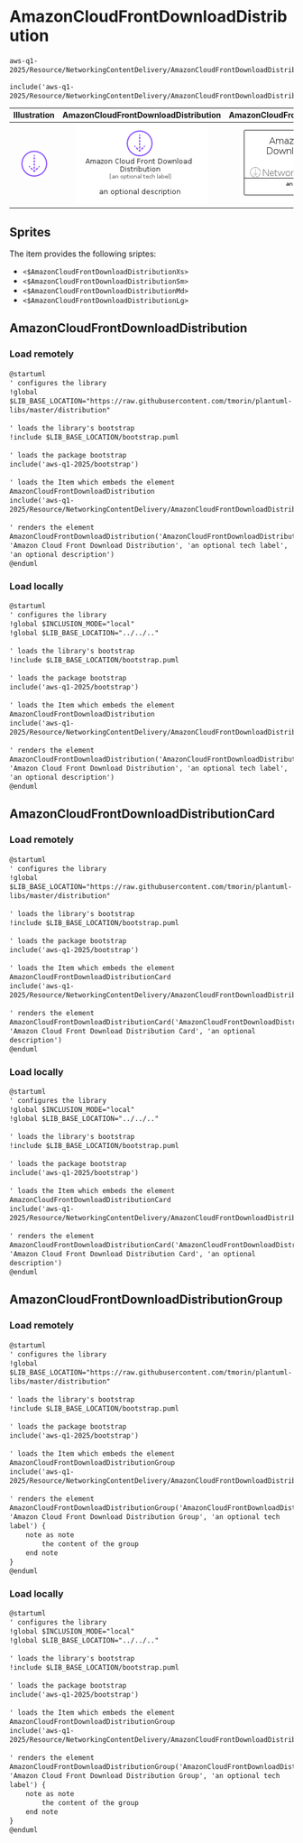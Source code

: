# AmazonCloudFrontDownloadDistribution


```text
aws-q1-2025/Resource/NetworkingContentDelivery/AmazonCloudFrontDownloadDistribution
```

```text
include('aws-q1-2025/Resource/NetworkingContentDelivery/AmazonCloudFrontDownloadDistribution')
```



| Illustration | AmazonCloudFrontDownloadDistribution | AmazonCloudFrontDownloadDistributionCard | AmazonCloudFrontDownloadDistributionGroup |
| :---: | :---: | :---: | :---: |
| ![illustration for Illustration](../../../aws-q1-2025/Resource/NetworkingContentDelivery/AmazonCloudFrontDownloadDistribution.png) | ![illustration for AmazonCloudFrontDownloadDistribution](../../../aws-q1-2025/Resource/NetworkingContentDelivery/AmazonCloudFrontDownloadDistribution.Local.png) | ![illustration for AmazonCloudFrontDownloadDistributionCard](../../../aws-q1-2025/Resource/NetworkingContentDelivery/AmazonCloudFrontDownloadDistributionCard.Local.png) | ![illustration for AmazonCloudFrontDownloadDistributionGroup](../../../aws-q1-2025/Resource/NetworkingContentDelivery/AmazonCloudFrontDownloadDistributionGroup.Local.png) |



## Sprites
The item provides the following sriptes:

- `<$AmazonCloudFrontDownloadDistributionXs>`
- `<$AmazonCloudFrontDownloadDistributionSm>`
- `<$AmazonCloudFrontDownloadDistributionMd>`
- `<$AmazonCloudFrontDownloadDistributionLg>`





## AmazonCloudFrontDownloadDistribution

### Load remotely
```plantuml
@startuml
' configures the library
!global $LIB_BASE_LOCATION="https://raw.githubusercontent.com/tmorin/plantuml-libs/master/distribution"

' loads the library's bootstrap
!include $LIB_BASE_LOCATION/bootstrap.puml

' loads the package bootstrap
include('aws-q1-2025/bootstrap')

' loads the Item which embeds the element AmazonCloudFrontDownloadDistribution
include('aws-q1-2025/Resource/NetworkingContentDelivery/AmazonCloudFrontDownloadDistribution')

' renders the element
AmazonCloudFrontDownloadDistribution('AmazonCloudFrontDownloadDistribution', 'Amazon Cloud Front Download Distribution', 'an optional tech label', 'an optional description')
@enduml
```

### Load locally
```plantuml
@startuml
' configures the library
!global $INCLUSION_MODE="local"
!global $LIB_BASE_LOCATION="../../.."

' loads the library's bootstrap
!include $LIB_BASE_LOCATION/bootstrap.puml

' loads the package bootstrap
include('aws-q1-2025/bootstrap')

' loads the Item which embeds the element AmazonCloudFrontDownloadDistribution
include('aws-q1-2025/Resource/NetworkingContentDelivery/AmazonCloudFrontDownloadDistribution')

' renders the element
AmazonCloudFrontDownloadDistribution('AmazonCloudFrontDownloadDistribution', 'Amazon Cloud Front Download Distribution', 'an optional tech label', 'an optional description')
@enduml
```

## AmazonCloudFrontDownloadDistributionCard

### Load remotely
```plantuml
@startuml
' configures the library
!global $LIB_BASE_LOCATION="https://raw.githubusercontent.com/tmorin/plantuml-libs/master/distribution"

' loads the library's bootstrap
!include $LIB_BASE_LOCATION/bootstrap.puml

' loads the package bootstrap
include('aws-q1-2025/bootstrap')

' loads the Item which embeds the element AmazonCloudFrontDownloadDistributionCard
include('aws-q1-2025/Resource/NetworkingContentDelivery/AmazonCloudFrontDownloadDistribution')

' renders the element
AmazonCloudFrontDownloadDistributionCard('AmazonCloudFrontDownloadDistributionCard', 'Amazon Cloud Front Download Distribution Card', 'an optional description')
@enduml
```

### Load locally
```plantuml
@startuml
' configures the library
!global $INCLUSION_MODE="local"
!global $LIB_BASE_LOCATION="../../.."

' loads the library's bootstrap
!include $LIB_BASE_LOCATION/bootstrap.puml

' loads the package bootstrap
include('aws-q1-2025/bootstrap')

' loads the Item which embeds the element AmazonCloudFrontDownloadDistributionCard
include('aws-q1-2025/Resource/NetworkingContentDelivery/AmazonCloudFrontDownloadDistribution')

' renders the element
AmazonCloudFrontDownloadDistributionCard('AmazonCloudFrontDownloadDistributionCard', 'Amazon Cloud Front Download Distribution Card', 'an optional description')
@enduml
```

## AmazonCloudFrontDownloadDistributionGroup

### Load remotely
```plantuml
@startuml
' configures the library
!global $LIB_BASE_LOCATION="https://raw.githubusercontent.com/tmorin/plantuml-libs/master/distribution"

' loads the library's bootstrap
!include $LIB_BASE_LOCATION/bootstrap.puml

' loads the package bootstrap
include('aws-q1-2025/bootstrap')

' loads the Item which embeds the element AmazonCloudFrontDownloadDistributionGroup
include('aws-q1-2025/Resource/NetworkingContentDelivery/AmazonCloudFrontDownloadDistribution')

' renders the element
AmazonCloudFrontDownloadDistributionGroup('AmazonCloudFrontDownloadDistributionGroup', 'Amazon Cloud Front Download Distribution Group', 'an optional tech label') {
    note as note
        the content of the group
    end note
}
@enduml
```

### Load locally
```plantuml
@startuml
' configures the library
!global $INCLUSION_MODE="local"
!global $LIB_BASE_LOCATION="../../.."

' loads the library's bootstrap
!include $LIB_BASE_LOCATION/bootstrap.puml

' loads the package bootstrap
include('aws-q1-2025/bootstrap')

' loads the Item which embeds the element AmazonCloudFrontDownloadDistributionGroup
include('aws-q1-2025/Resource/NetworkingContentDelivery/AmazonCloudFrontDownloadDistribution')

' renders the element
AmazonCloudFrontDownloadDistributionGroup('AmazonCloudFrontDownloadDistributionGroup', 'Amazon Cloud Front Download Distribution Group', 'an optional tech label') {
    note as note
        the content of the group
    end note
}
@enduml
```

